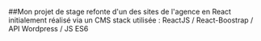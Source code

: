 ##Mon projet de stage
refonte d'un des sites de l'agence en React initialement réalisé via un CMS
stack utilisée : ReactJS / React-Boostrap / API Wordpress / JS ES6